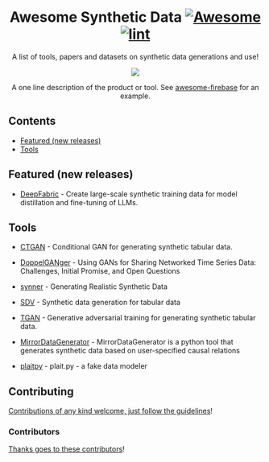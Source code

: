 <div align="center">

<!-- title -->

<!--lint ignore no-dead-urls-->

# Awesome Synthetic Data [![Awesome](https://awesome.re/badge.svg)](https://awesome.re) [![lint](https://github.com/vdesai-dev/awesome-synthetic-data/actions/workflows/lint.yaml/badge.svg)](https://github.com/vdesai-dev/awesome-synthetic-data/actions/workflows/lint.yaml)

<!-- subtitle -->

A list of tools, papers and datasets on synthetic data generations and use!

<!-- image -->

<a href="" target="_blank" rel="noopener noreferrer">
  <img src="light-synth.png" />
</a>

<!-- description -->

A one line description of the product or tool. See
[awesome-firebase](https://github.com/jthegedus/awesome-firebase) for an
example.

</div>

<!-- TOC -->

## Contents

- [Featured (new releases)](#featured)
- [Tools](#tools)


## Featured (new releases)

- [DeepFabric](https://github.com/lukehinds/deepfabric/) - Create large-scale synthetic training data for model distillation and fine-tuning of LLMs.

## Tools

- [CTGAN](https://github.com/sdv-dev/CTGAN) - Conditional GAN for generating synthetic tabular data.

- [DoppelGANger](https://github.com/fjxmlzn/DoppelGANger) - Using GANs for Sharing Networked Time Series Data: Challenges, Initial Promise, and Open Questions

- [synner](https://github.com/huda-lab/synner) - Generating Realistic Synthetic Data

- [SDV](https://github.com/sdv-dev/SDV) - Synthetic data generation for tabular data

- [TGAN](https://github.com/sdv-dev/SDV) - Generative adversarial training for generating synthetic tabular data.

- [MirrorDataGenerator](https://github.com/DataResponsibly/MirrorDataGenerator) - MirrorDataGenerator is a python tool that generates synthetic data based on user-specified causal relations

- [plaitpy](https://github.com/plaitpy/plaitpy) - plait.py - a fake data modeler


## Contributing

[Contributions of any kind welcome, just follow the guidelines](contributing.md)!

### Contributors

[Thanks goes to these contributors](https://github.com/vdesai-dev/awesome-synthetic-data/graphs/contributors)!
